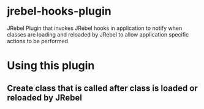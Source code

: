 # jrebel-hooks-plugin
JRebel Plugin that invokes JRebel hooks in application to notify when classes are loading and reloaded by JRebel to allow application specific actions to be performed

# Using this plugin

## Create class that is called after class is loaded or reloaded by JRebel

```Java
```